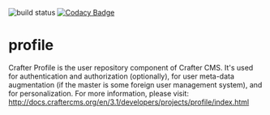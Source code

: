 ![build status](https://travis-ci.org/craftercms/profile.svg?branch=develop)
[![Codacy Badge](https://app.codacy.com/project/badge/Grade/a989244a4b644e93a4c2c6addc1c8ac0)](https://www.codacy.com/gh/craftercms/profile/dashboard?utm_source=github.com&amp;utm_medium=referral&amp;utm_content=craftercms/profile&amp;utm_campaign=Badge_Grade)

profile
=======

Crafter Profile is the user repository component of Crafter CMS. It's used for authentication and authorization (optionally), for user meta-data augmentation (if the master is some foreign user management system), and for personalization. For more information, please visit: http://docs.craftercms.org/en/3.1/developers/projects/profile/index.html
